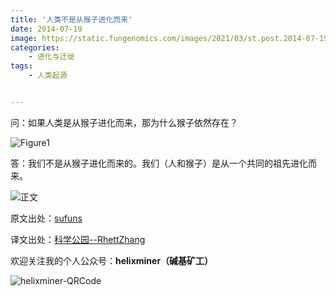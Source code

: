 ```yaml
---
title: '人类不是从猴子进化而来'
date: 2014-07-19
image: https://static.fungenomics.com/images/2021/03/st.post.2014-07-19-evolution_1-20210327223352763.jpg
categories:
    - 进化与迁徙
tags:
    - 人类起源


---
```


问：如果人类是从猴子进化而来，那为什么猴子依然存在？

![Figure1](https://static.fungenomics.com/images/2021/03/st.post.2014-07-19-evolution_1-20210327223352763.jpg)

答：我们不是从猴子进化而来的。我们（人和猴子）是从一个共同的祖先进化而来。

![正文](https://static.fungenomics.com/images/2021/03/st.post.2014-07-19-evolution_2-20210327223353181.jpg)

原文出处：[sufuns](https://sufuns.com/wp-content/uploads/2012/06/infographic.png)

译文出处：[科学公园--RhettZhang](https://www.scipark.net/archives/18372)


欢迎关注我的个人公众号：**helixminer（碱基矿工）**

![helixminer-QRCode](https://static.fungenomics.com/images/2021/03/helixminer-mid-red-20210327223343607-20210327223353350.png)